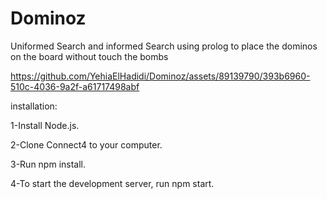 # Dominoz
Uniformed Search and informed Search using prolog to place the dominos on the board without touch the bombs



https://github.com/YehiaElHadidi/Dominoz/assets/89139790/393b6960-510c-4036-9a2f-a61717498abf




installation:

  1-Install Node.js.
  
  2-Clone Connect4 to your computer.
  
  3-Run npm install.
  
  4-To start the development server, run npm start.
  

